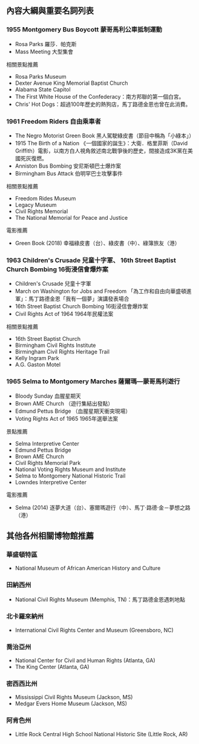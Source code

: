 ---
---
## 內容大綱與重要名詞列表

### 1955 Montgomery Bus Boycott 蒙哥馬利公車抵制運動

* Rosa Parks 羅莎．帕克斯
* Mass Meeting 大型集會

相關景點推薦

* Rosa Parks Museum
* Dexter Avenue King Memorial Baptist Church
* Alabama State Capitol
* The First White House of the Confederacy：南方邦聯的第一個白宮。
* Chris' Hot Dogs：超過100年歷史的熱狗店，馬丁路德金恩也曾在此消費。

### 1961 Freedom Riders 自由乘車者

* The Negro Motorist Green Book 黑人駕駛綠皮書（節目中稱為「小綠本」）
* 1915 The Birth of a Nation 《一個國家的誕生》：大衛．格里菲斯（David Griffith）電影，以南方白人視角敘述南北戰爭後的歷史，間接造成3K黨在美國死灰復燃。
* Anniston Bus Bombing 安尼斯頓巴士爆炸案
* Birmingham Bus Attack 伯明罕巴士攻擊事件

相關景點推薦

* Freedom Rides Museum
* Legacy Museum
* Civil Rights Memorial
* The National Memorial for Peace and Justice

電影推薦

* Green Book (2018) 幸福綠皮書（台）、綠皮書（中）、綠簿旅友（港）

### 1963 Children's Crusade 兒童十字軍、 16th Street Baptist Church Bombing 16街浸信會爆炸案

* Children's Crusade 兒童十字軍
* March on Washington for Jobs and Freedom 「為工作和自由向華盛頓進軍」：馬丁路德金恩「我有一個夢」演講發表場合
* 16th Street Baptist Church Bombing 16街浸信會爆炸案
* Civil Rights Act of 1964 1964年民權法案

相關景點推薦

* 16th Street Baptist Church
* Birmingham Civil Rights Institute
* Birmingham Civil Rights Heritage Trail
* Kelly Ingram Park
* A.G. Gaston Motel

### 1965 Selma to Montgomery Marches 薩爾瑪—蒙哥馬利遊行

* Bloody Sunday 血腥星期天
* Brown AME Church （遊行集結出發點）
* Edmund Pettus Bridge （血腥星期天衝突現場）
* Voting Rights Act of 1965 1965年選舉法案

景點推薦

* Selma Interpretive Center
* Edmund Pettus Bridge
* Brown AME Church
* Civil Rights Memorial Park
* National Voting Rights Museum and Institute
* Selma to Montgomery National Historic Trail
* Lowndes Interpretive Center

電影推薦

* Selma (2014) 逐夢大道（台）、塞爾瑪遊行（中）、馬丁·路德·金－夢想之路（港）

## 其他各州相關博物館推薦

### 華盛頓特區

* National Museum of African American History and Culture

### 田納西州

* National Civil Rights Museum (Memphis, TN)：馬丁路德金恩遇刺地點

### 北卡羅來納州

* International Civil Rights Center and Museum (Greensboro, NC)

### 喬治亞州

* National Center for Civil and Human Rights (Atlanta, GA)
* The King Center (Atlanta, GA)

### 密西西比州

* Mississippi Civil Rights Museum (Jackson, MS)
* Medgar Evers Home Museum (Jackson, MS)

### 阿肯色州

* Little Rock Central High School National Historic Site (Little Rock, AR)